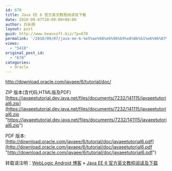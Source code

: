 ```yaml
---
id: 670
title: Java EE 6 官方英文教程阅读及下载
date: 2010-09-07T20:09:00+00:00
author: 刘长炯
layout: post
guid: http://www.beansoft.biz/?p=670
permalink: '/2010/09/07/java-ee-6-%e5%ae%98%e6%96%b9%e8%8b%b1%e6%96%87%e6%95%99%e7%a8%8b%e9%98%85%e8%af%bb%e5%8f%8a%e4%b8%8b%e8%bd%bd/'
views:
  - "5418"
original_post_id:
  - "670"
categories:
  - Oracle
---
```

<http://download.oracle.com/javaee/6/tutorial/doc/>

ZIP 版本(含代码,HTML版及PDF) [https://javaeetutorial.dev.java.net/files/documents/7232/141115/javaeetutorial6.zip](https://javaeetutorial.dev.java.net/files/documents/7232/141115/javaeetutorial6.zip "https://javaeetutorial.dev.java.net/files/documents/7232/141115/javaeetutorial6.zip")

PDF 版本:[http://download.oracle.com/javaee/6/tutorial/doc/javaeetutorial6.pdf](http://download.oracle.com/javaee/6/tutorial/doc/javaeetutorial6.pdf "http://download.oracle.com/javaee/6/tutorial/doc/javaeetutorial6.pdf")

转载请注明：[WebLogic Android 博客](http://www.beansoft.biz) &raquo; [Java EE 6 官方英文教程阅读及下载](http://www.beansoft.biz/2010/09/07/java-ee-6-%e5%ae%98%e6%96%b9%e8%8b%b1%e6%96%87%e6%95%99%e7%a8%8b%e9%98%85%e8%af%bb%e5%8f%8a%e4%b8%8b%e8%bd%bd/)